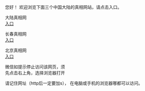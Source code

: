 
   您好！ 欢迎浏览下面三个中国大陆的真相网站，请点击入口。 <br/>






   大陆真相网<br/>
<a href="https://is.gd/CmyWrH" id="dlLink" rel="nofollow">入口</a>

   长春真相网<br/>
<a href="https://is.gd/QnbBWE" id="ccLink" rel="nofollow">入口</a>


   北京真相网<br/>
<a href="https://is.gd/X8etso" id="bjLink" rel="nofollow">入口</a>



   微信如提示停止访问该网页，须<br/>
   先点击右上角，选择浏览器打开<br/>

   请记住网址（http后一定要加s）， 在电脑或手机的浏览器哪都可以访问。

